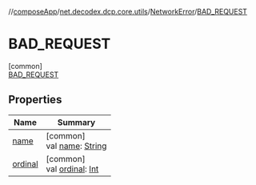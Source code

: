 //[composeApp](../../../../index.md)/[net.decodex.dcp.core.utils](../../index.md)/[NetworkError](../index.md)/[BAD_REQUEST](index.md)

# BAD_REQUEST

[common]\
[BAD_REQUEST](index.md)

## Properties

| Name | Summary |
|---|---|
| [name](../-u-n-k-n-o-w-n/index.md#-372974862%2FProperties%2F-676342820) | [common]<br>val [name](../-u-n-k-n-o-w-n/index.md#-372974862%2FProperties%2F-676342820): [String](https://kotlinlang.org/api/latest/jvm/stdlib/kotlin/-string/index.html) |
| [ordinal](../-u-n-k-n-o-w-n/index.md#-739389684%2FProperties%2F-676342820) | [common]<br>val [ordinal](../-u-n-k-n-o-w-n/index.md#-739389684%2FProperties%2F-676342820): [Int](https://kotlinlang.org/api/latest/jvm/stdlib/kotlin/-int/index.html) |
